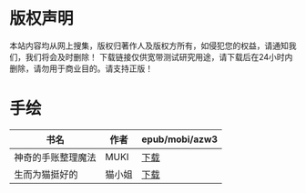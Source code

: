 # 版权声明

本站内容均从网上搜集，版权归著作人及版权方所有，如侵犯您的权益，请通知我们，我们将会及时删除！ 下载链接仅供宽带测试研究用途，请下载后在24小时内删除，请勿用于商业目的。请支持正版！

# 手绘

| 书名 | 作者 | epub/mobi/azw3 |
| --- | --- | --- |
| 神奇的手账整理魔法 | MUKI | [下载](https://url89.ctfile.com/f/31084289-1357033114-327d0f?p=8866) |
| 生而为猫挺好的 | 猫小姐 | [下载](https://url89.ctfile.com/f/31084289-1357032892-97c9fb?p=8866) |
